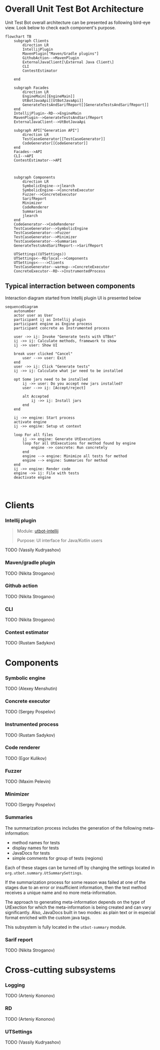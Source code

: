 # Overall Unit Test Bot Architecture

Unit Test Bot overall architecture can be presented as following bird-eye view. Look below to check each component's purpose.

```mermaid
flowchart TB
    subgraph Clients
        direction LR
        IntellijPlugin        
        MavenPlugin["Maven/Gradle plugins"]
        GithubAction-->MavenPlugin
        ExternalJavaClient[\External Java Client\]
        CLI
        ContestEstimator    
                     
    end    

    subgraph Facades
        direction LR
        EngineMain[[EngineMain]]
        UtBotJavaApi[[UtBotJavaApi]]
        GenerateTestsAndSarifReport[[GenerateTestsAndSarifReport]]       
    end
    IntellijPlugin--RD-->EngineMain
    MavenPlugin-->GenerateTestsAndSarifReport
    ExternalJavaClient-->UtBotJavaApi

    subgraph API["Generation API"]
        direction LR
        TestCaseGenerator[[TestCaseGenerator]]
        CodeGenerator[[CodeGenerator]]
    end
    Facades-->API
    CLI-->API
    ContestEstimator-->API
    
        

    subgraph Components
        direction LR
        SymbolicEngine-->jlearch
        SymbolicEngine-->ConcreteExecutor
        Fuzzer-->ConcreteExecutor
        SarifReport
        Minimizer
        CodeRenderer
        Summaries
        jlearch
    end    
    CodeGenerator-->CodeRenderer
    TestCaseGenerator-->SymbolicEngine
    TestCaseGenerator-->Fuzzer
    TestCaseGenerator-->Minimizer
    TestCaseGenerator-->Summaries
    GenerateTestsAndSarifReport-->SarifReport

    UTSettings((UTSettings))
    UTSettings<--RD/local-->Components    
    UTSettings<---->Clients
    TestCaseGenerator--warmup-->ConcreteExecutor
    ConcreteExecutor--RD-->InstrumentedProcess

```

## Typical interraction between components 

Interaction diagram started from Intellij plugin UI is presented below
```mermaid
sequenceDiagram
    autonumber
    actor user as User
    participant ij as Intellij plugin
    participant engine as Engine process
    participant concrete as Instrumented process
    
    user ->> ij: Invoke "Generate tests with UTBot"
    ij ->> ij: Calculate methods, framework to show
    ij ->> user: Show UI

    break user clicked "Cancel"
        user -->> user: Exit
    end
    user ->> ij: Click "Generate tests"
    ij ->> ij: Calculate what jar need to be installed
        
    opt Some jars need to be installed  
        ij ->> user: Do you accept new jars installed?
        user -->> ij: [Accept/reject]
        
        alt Accepted
            ij ->> ij: Install jars
        end
    end

    ij ->> engine: Start process
    activate engine
    ij ->> engine: Setup ut context
    
    loop For all files
        ij ->> engine: Generate UtExecutions
        loop for all UtExecutions for method found by engine
            engine ->> concrete: Run concretely            
        end
        engine --> engine: Minimize all tests for method
        engine --> engine: Summaries for method
    end
    ij ->> engine: Render code
    engine ->> ij: File with tests
    deactivate engine

    
```

# Clients

### Intellij plugin
> Module: [utbot-intellij](https://github.com/UnitTestBot/UTBotJava/tree/main/utbot-intellij)
>
> Purpose: UI interface for Java/Kotlin users


TODO (Vassily Kudryashov)

### Maven/gradle plugin

TODO (Nikita Stroganov)

### Github action

TODO (Nikita Stroganov)

### CLI

TODO (Nikita Stroganov)

### Contest estimator

TODO (Rustam Sadykov)


# Components

### Symbolic engine
TODO (Alexey Menshutin)

### Concrete executor
TODO (Sergey Pospelov)

### Instrumented process
TODO (Rustam Sadykov)

### Code renderer
TODO (Egor Kulikov)

### Fuzzer
TODO (Maxim Pelevin)

### Minimizer
TODO (Sergey Pospelov)

### Summaries
The summarization process includes the generation of the following meta-information:
- method names for tests
- display names for tests
- JavaDocs for tests
- simple comments for group of tests (regions)

Each of these stages can be turned off by changing 
the settings located in ```org.utbot.summary.UtSummarySettings```.

If the summarization process for some reason was failed at one of the stages due to an error or insufficient information, 
then the test method receives a unique name and no more meta-information.

The approach to generating meta-information depends on the type of UtExection for which the meta-information is being created and can vary significantly.
Also, JavaDocs built in two modes: as plain text or in especial format enriched with the custom java tags.

This subsystem is fully located in the ```utbot-summary``` module.

### Sarif report
TODO (Nikita Stroganov)



# Cross-cutting subsystems

### Logging
TODO (Arteniy Kononov)

### RD
TODO (Arteniy Kononov)

### UTSettings
TODO (Vassily Kudryashov)


